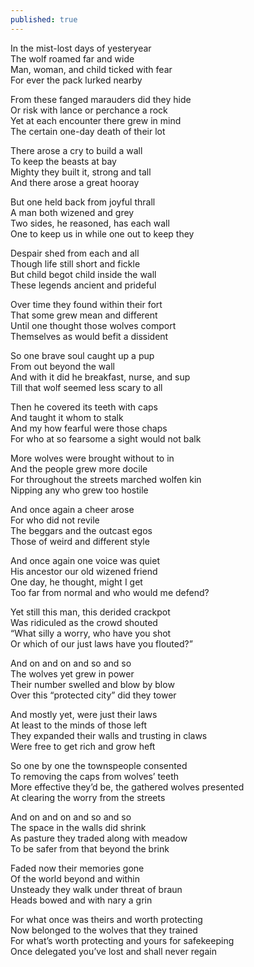 ```yaml
---
published: true
---
```

In the mist-lost days of yesteryear  
The wolf roamed far and wide  
Man, woman, and child ticked with fear  
For ever the pack lurked nearby  
  
From these fanged marauders did they hide  
Or risk with lance or perchance a rock  
Yet at each encounter there grew in mind  
The certain one-day death of their lot  
  
There arose a cry to build a wall  
To keep the beasts at bay  
Mighty they built it, strong and tall  
And there arose a great hooray  
  
But one held back from joyful thrall  
A man both wizened and grey  
Two sides, he reasoned, has each wall  
One to keep us in while one out to keep they  
  
Despair shed from each and all  
Though life still short and fickle  
But child begot child inside the wall  
These legends ancient and prideful  
  
Over time they found within their fort  
That some grew mean and different  
Until one thought those wolves comport  
Themselves as would befit a dissident  
  
So one brave soul caught up a pup  
From out beyond the wall  
And with it did he breakfast, nurse, and sup  
Till that wolf seemed less scary to all  
  
Then he covered its teeth with caps  
And taught it whom to stalk  
And my how fearful were those chaps  
For who at so fearsome a sight would not balk  
  
More wolves were brought without to in  
And the people grew more docile  
For throughout the streets marched wolfen kin  
Nipping any who grew too hostile  
  
And once again a cheer arose  
For who did not revile  
The beggars and the outcast egos  
Those of weird and different style  
  
And once again one voice was quiet  
His ancestor our old wizened friend  
One day, he thought, might I get  
Too far from normal and who would me defend?  
  
Yet still this man, this derided crackpot  
Was ridiculed as the crowd shouted  
“What silly a worry, who have you shot  
Or which of our just laws have you flouted?”  
  
And on and on and so and so  
The wolves yet grew in power  
Their number swelled and blow by blow  
Over this “protected city” did they tower  
  
And mostly yet, were just their laws  
At least to the minds of those left  
They expanded their walls and trusting in claws  
Were free to get rich and grow heft  
  
So one by one the townspeople consented  
To removing the caps from wolves’ teeth  
More effective they’d be, the gathered wolves presented  
At clearing the worry from the streets  
  
And on and on and so and so  
The space in the walls did shrink  
As pasture they traded along with meadow  
To be safer from that beyond the brink  
  
Faded now their memories gone  
Of the world beyond and within  
Unsteady they walk under threat of braun  
Heads bowed and with nary a grin  
  
For what once was theirs and worth protecting  
Now belonged to the wolves that they trained  
For what’s worth protecting and yours for safekeeping  
Once delegated you’ve lost and shall never regain
